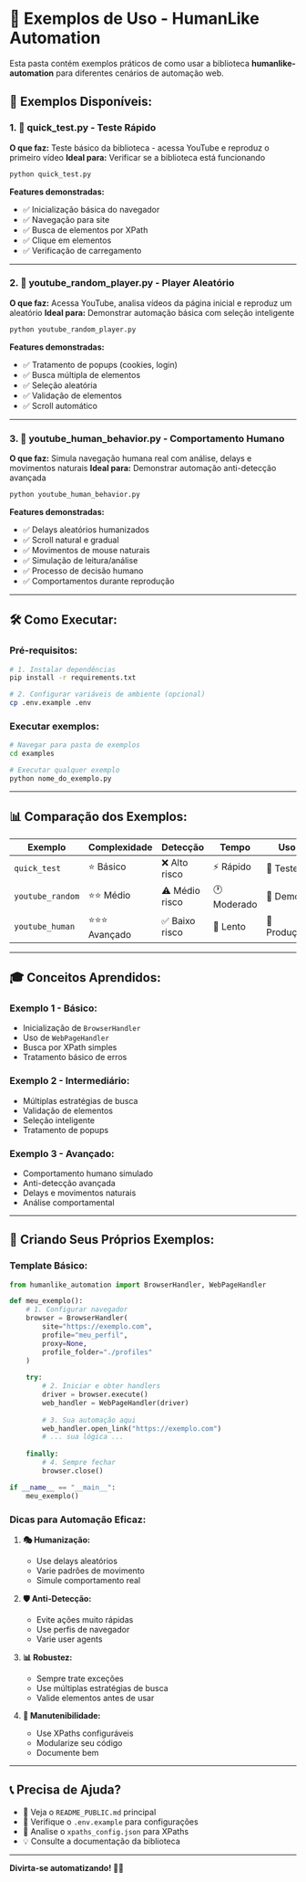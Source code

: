# 📁 Exemplos de Uso - HumanLike Automation

Esta pasta contém exemplos práticos de como usar a biblioteca **humanlike-automation** para diferentes cenários de automação web.

## 🎯 **Exemplos Disponíveis:**

### 1. 🧪 **quick_test.py** - Teste Rápido
**O que faz:** Teste básico da biblioteca - acessa YouTube e reproduz o primeiro vídeo
**Ideal para:** Verificar se a biblioteca está funcionando

```bash
python quick_test.py
```

**Features demonstradas:**
- ✅ Inicialização básica do navegador
- ✅ Navegação para site
- ✅ Busca de elementos por XPath
- ✅ Clique em elementos
- ✅ Verificação de carregamento

---

### 2. 🎥 **youtube_random_player.py** - Player Aleatório
**O que faz:** Acessa YouTube, analisa vídeos da página inicial e reproduz um aleatório
**Ideal para:** Demonstrar automação básica com seleção inteligente

```bash
python youtube_random_player.py
```

**Features demonstradas:**
- ✅ Tratamento de popups (cookies, login)
- ✅ Busca múltipla de elementos
- ✅ Seleção aleatória
- ✅ Validação de elementos
- ✅ Scroll automático

---

### 3. 🧠 **youtube_human_behavior.py** - Comportamento Humano
**O que faz:** Simula navegação humana real com análise, delays e movimentos naturais
**Ideal para:** Demonstrar automação anti-detecção avançada

```bash
python youtube_human_behavior.py
```

**Features demonstradas:**
- ✅ Delays aleatórios humanizados
- ✅ Scroll natural e gradual
- ✅ Movimentos de mouse naturais
- ✅ Simulação de leitura/análise
- ✅ Processo de decisão humano
- ✅ Comportamentos durante reprodução

---

## 🛠️ **Como Executar:**

### **Pré-requisitos:**
```bash
# 1. Instalar dependências
pip install -r requirements.txt

# 2. Configurar variáveis de ambiente (opcional)
cp .env.example .env
```

### **Executar exemplos:**
```bash
# Navegar para pasta de exemplos
cd examples

# Executar qualquer exemplo
python nome_do_exemplo.py
```

---

## 📊 **Comparação dos Exemplos:**

| Exemplo | Complexidade | Detecção | Tempo | Uso |
|---------|-------------|----------|-------|-----|
| `quick_test` | ⭐ Básico | ❌ Alto risco | ⚡ Rápido | 🧪 Teste |
| `youtube_random` | ⭐⭐ Médio | ⚠️ Médio risco | 🕐 Moderado | 🎯 Demo |
| `youtube_human` | ⭐⭐⭐ Avançado | ✅ Baixo risco | 🐌 Lento | 🥷 Produção |

---

## 🎓 **Conceitos Aprendidos:**

### **Exemplo 1 - Básico:**
- Inicialização de `BrowserHandler`
- Uso de `WebPageHandler`
- Busca por XPath simples
- Tratamento básico de erros

### **Exemplo 2 - Intermediário:**
- Múltiplas estratégias de busca
- Validação de elementos
- Seleção inteligente
- Tratamento de popups

### **Exemplo 3 - Avançado:**
- Comportamento humano simulado
- Anti-detecção avançada
- Delays e movimentos naturais
- Análise comportamental

---

## 🚀 **Criando Seus Próprios Exemplos:**

### **Template Básico:**
```python
from humanlike_automation import BrowserHandler, WebPageHandler

def meu_exemplo():
    # 1. Configurar navegador
    browser = BrowserHandler(
        site="https://exemplo.com",
        profile="meu_perfil",
        proxy=None,
        profile_folder="./profiles"
    )
    
    try:
        # 2. Iniciar e obter handlers
        driver = browser.execute()
        web_handler = WebPageHandler(driver)
        
        # 3. Sua automação aqui
        web_handler.open_link("https://exemplo.com")
        # ... sua lógica ...
        
    finally:
        # 4. Sempre fechar
        browser.close()

if __name__ == "__main__":
    meu_exemplo()
```

### **Dicas para Automação Eficaz:**

1. **🎭 Humanização:**
   - Use delays aleatórios
   - Varie padrões de movimento
   - Simule comportamento real

2. **🛡️ Anti-Detecção:**
   - Evite ações muito rápidas
   - Use perfis de navegador
   - Varie user agents

3. **📊 Robustez:**
   - Sempre trate exceções
   - Use múltiplas estratégias de busca
   - Valide elementos antes de usar

4. **🔧 Manutenibilidade:**
   - Use XPaths configuráveis
   - Modularize seu código
   - Documente bem

---

## 📞 **Precisa de Ajuda?**

- 📖 Veja o `README_PUBLIC.md` principal
- 🔧 Verifique o `.env.example` para configurações
- 🎯 Analise o `xpaths_config.json` para XPaths
- 💡 Consulte a documentação da biblioteca

---

**Divirta-se automatizando! 🤖✨**

